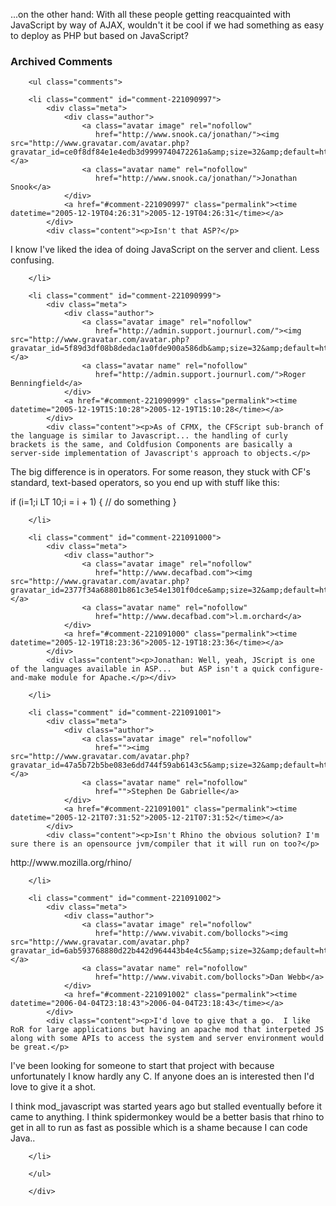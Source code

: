...on the other hand:  With all these people getting reacquainted with JavaScript by way of AJAX, wouldn't it be cool if we had something as easy to deploy as PHP but based on JavaScript?

<!-- tags: javascript webdev php -->

<div id="comments" class="comments archived-comments">
            <h3>Archived Comments</h3>
            
        <ul class="comments">
            
        <li class="comment" id="comment-221090997">
            <div class="meta">
                <div class="author">
                    <a class="avatar image" rel="nofollow" 
                       href="http://www.snook.ca/jonathan/"><img src="http://www.gravatar.com/avatar.php?gravatar_id=ce0f8df84e1e4edb3d9999740472261a&amp;size=32&amp;default=http://mediacdn.disqus.com/1320279820/images/noavatar32.png"/></a>
                    <a class="avatar name" rel="nofollow" 
                       href="http://www.snook.ca/jonathan/">Jonathan Snook</a>
                </div>
                <a href="#comment-221090997" class="permalink"><time datetime="2005-12-19T04:26:31">2005-12-19T04:26:31</time></a>
            </div>
            <div class="content"><p>Isn't that ASP?</p>

<p>I know I've liked the idea of doing JavaScript on the server and client. Less confusing.</p></div>
            
        </li>
    
        <li class="comment" id="comment-221090999">
            <div class="meta">
                <div class="author">
                    <a class="avatar image" rel="nofollow" 
                       href="http://admin.support.journurl.com/"><img src="http://www.gravatar.com/avatar.php?gravatar_id=5f89d3df08b8dedac1a0fde900a586db&amp;size=32&amp;default=http://mediacdn.disqus.com/1320279820/images/noavatar32.png"/></a>
                    <a class="avatar name" rel="nofollow" 
                       href="http://admin.support.journurl.com/">Roger Benningfield</a>
                </div>
                <a href="#comment-221090999" class="permalink"><time datetime="2005-12-19T15:10:28">2005-12-19T15:10:28</time></a>
            </div>
            <div class="content"><p>As of CFMX, the CFScript sub-branch of the language is similar to Javascript... the handling of curly brackets is the same, and Coldfusion Components are basically a server-side implementation of Javascript's approach to objects.</p>

<p>The big difference is in operators. For some reason, they stuck with CF's standard, text-based operators, so you end up with stuff like this:</p>

<p>if (i=1;i LT 10;i = i + 1) {
// do something
}</p></div>
            
        </li>
    
        <li class="comment" id="comment-221091000">
            <div class="meta">
                <div class="author">
                    <a class="avatar image" rel="nofollow" 
                       href="http://www.decafbad.com"><img src="http://www.gravatar.com/avatar.php?gravatar_id=2377f34a68801b861c3e54e1301f0dce&amp;size=32&amp;default=http://mediacdn.disqus.com/1320279820/images/noavatar32.png"/></a>
                    <a class="avatar name" rel="nofollow" 
                       href="http://www.decafbad.com">l.m.orchard</a>
                </div>
                <a href="#comment-221091000" class="permalink"><time datetime="2005-12-19T18:23:36">2005-12-19T18:23:36</time></a>
            </div>
            <div class="content"><p>Jonathan: Well, yeah, JScript is one of the languages available in ASP...  but ASP isn't a quick configure-and-make module for Apache.</p></div>
            
        </li>
    
        <li class="comment" id="comment-221091001">
            <div class="meta">
                <div class="author">
                    <a class="avatar image" rel="nofollow" 
                       href=""><img src="http://www.gravatar.com/avatar.php?gravatar_id=47a5b72b5be083e6dd744f59ab6143c5&amp;size=32&amp;default=http://mediacdn.disqus.com/1320279820/images/noavatar32.png"/></a>
                    <a class="avatar name" rel="nofollow" 
                       href="">Stephen De Gabrielle</a>
                </div>
                <a href="#comment-221091001" class="permalink"><time datetime="2005-12-21T07:31:52">2005-12-21T07:31:52</time></a>
            </div>
            <div class="content"><p>Isn't Rhino the obvious solution? I'm sure there is an opensource jvm/compiler that it will run on too?</p>

<p>http://www.mozilla.org/rhino/</p></div>
            
        </li>
    
        <li class="comment" id="comment-221091002">
            <div class="meta">
                <div class="author">
                    <a class="avatar image" rel="nofollow" 
                       href="http://www.vivabit.com/bollocks"><img src="http://www.gravatar.com/avatar.php?gravatar_id=6ab593768880d22b442d964443b4e4c5&amp;size=32&amp;default=http://mediacdn.disqus.com/1320279820/images/noavatar32.png"/></a>
                    <a class="avatar name" rel="nofollow" 
                       href="http://www.vivabit.com/bollocks">Dan Webb</a>
                </div>
                <a href="#comment-221091002" class="permalink"><time datetime="2006-04-04T23:18:43">2006-04-04T23:18:43</time></a>
            </div>
            <div class="content"><p>I'd love to give that a go.  I like RoR for large applications but having an apache mod that interpeted JS along with some APIs to access the system and server environment would be great.</p>

<p>I've been looking for someone to start that project with because unfortunately I know hardly any C.  If anyone does an is interested then I'd love to give it a shot.  </p>

<p>I think mod_javascript was started years ago but stalled eventually before it came to anything.  I think spidermonkey would be a better basis that rhino to get in all to run as fast as possible which is a shame because I can code Java..</p></div>
            
        </li>
    
        </ul>
    
        </div>
    